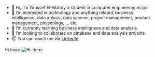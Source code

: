 - 👋 Hi, I’m Youssef El-Mahdy a student in computer engineering major 
- 👀 I’m interested in technology and anything related, business intellignece, data anlysis, data science, project management, product management, physcology, ... etc 
- 🌱 I’m currently learning business intellignece and data analysis 
- 💞️ I’m looking to collaborate on database and data analysis projects 
- 📫 You can reach me via [LinkedIn](https://www.linkedin.com/in/youssef-elmahdy/)

Hi there ![Hi-there](https://github.com/TheDudeThatCode/TheDudeThatCode/blob/master/Assets/Hi.gif)

<!---
yossef-elmahdy/yossef-elmahdy is a ✨ special ✨ repository because its `README.md` (this file) appears on your GitHub profile.
You can click the Preview link to take a look at your changes.
--->
